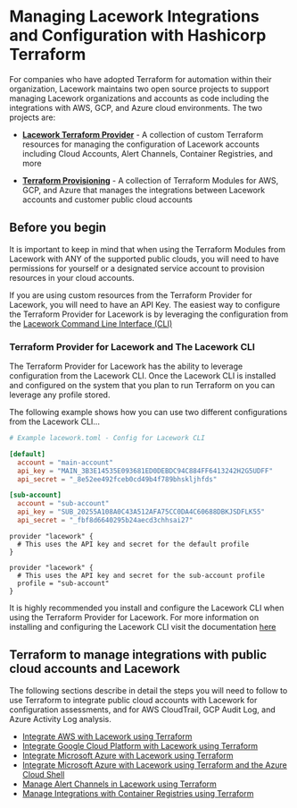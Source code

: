 # Managing Lacework Integrations and Configuration with Hashicorp Terraform
For companies who have adopted Terraform for automation within their organization, Lacework maintains two open source projects to support managing Lacework organizations and accounts as code including the integrations with AWS, GCP, and Azure cloud environments. The two projects are:

- [**Lacework Terraform Provider**](https://github.com/terraform-providers/terraform-provider-lacework) - A collection of custom Terraform resources for managing the configuration of Lacework accounts including Cloud Accounts, Alert Channels, Container Registries, and more

- [**Terraform Provisioning**](https://github.com/lacework/terraform-provisioning) - A collection of Terraform Modules for AWS, GCP, and Azure that manages the integrations between Lacework accounts and customer public cloud accounts

## Before you begin
It is important to keep in mind that when using the Terraform Modules from Lacework with ANY of the supported public clouds, you will need to have permissions for yourself or a designated service account to provision resources in your cloud accounts. 

If you are using custom resources from the Terraform Provider for Lacework, you will need to have an API Key. The easiest way to configure the Terraform Provider for Lacework is by leveraging the configuration from the [Lacework Command Line Interface (CLI)](https://github.com/lacework/go-sdk/wiki/CLI-Documentation)

### Terraform Provider for Lacework and The Lacework CLI
The Terraform Provider for Lacework has the ability to leverage configuration from the Lacework CLI. Once the Lacework CLI is installed and configured on the system that you plan to run Terraform on you can leverage any profile stored. 

The following example shows how you can use two different configurations from the Lacework CLI...


```lacework.toml
# Example lacework.toml - Config for Lacework CLI

[default]
  account = "main-account"
  api_key = "MAIN_3B3E14535E093681ED0DEBDC94C884FF6413242H2G5UDFF"
  api_secret = "_8e52ee492fceb0cd49b4f789bhskljhfds"

[sub-account]
  account = "sub-account"
  api_key = "SUB_20255A108A0C43A512AFA75CC0DA4C60688DBKJSDFLK55"
  api_secret = "_fbf8d6640295b24aecd3chhsai27"
```

```hcl
provider "lacework" {
  # This uses the API key and secret for the default profile
}

provider "lacework" {
  # This uses the API key and secret for the sub-account profile
  profile = "sub-account"
}
```

It is highly recommended you install and configure the Lacework CLI when using the Terraform Provider for Lacework. For more information on installing and configuring the Lacework CLI visit the documentation [here](https://github.com/lacework/go-sdk/wiki/CLI-Documentation#installation)

## Terraform to manage integrations with public cloud accounts and Lacework

The following sections describe in detail the steps you will need to follow to use Terraform to integrate public cloud accounts with Lacework for configuration assessments, and for AWS CloudTrail, GCP Audit Log, and Azure Activity Log analysis.

- [Integrate AWS with Lacework using Terraform]()
- [Integrate Google Cloud Platform with Lacework using Terraform]()
- [Integrate Microsoft Azure with Lacework using Terraform]()
- [Integrate Microsoft Azure with Lacework using Terraform and the Azure Cloud Shell]()
- [Manage Alert Channels in Lacework using Terraform]()
- [Manage Integrations with Container Registries using Terraform]()
